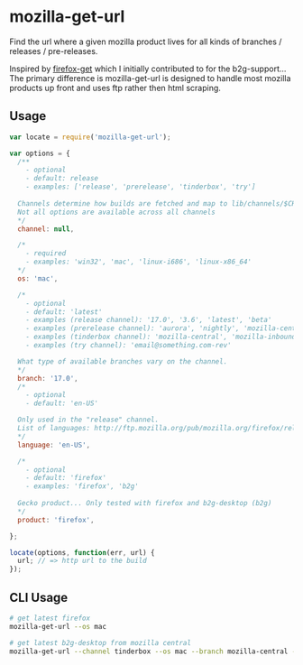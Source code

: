 # mozilla-get-url

Find the url where a given mozilla product lives for all kinds of branches / releases / pre-releases.

Inspired by [firefox-get](https://github.com/jsantell/node-firefox-get) which I initially contributed to for the
b2g-support... The primary difference is mozilla-get-url is designed to handle most mozilla products up front and
uses ftp rather then html scraping.


## Usage

```js
var locate = require('mozilla-get-url');

var options = {
  /**
    - optional
    - default: release
    - examples: ['release', 'prerelease', 'tinderbox', 'try']
  
  Channels determine how builds are fetched and map to lib/channels/$CHANNEL.
  Not all options are available across all channels
  */
  channel: null,

  /*
    - required
    - examples: 'win32', 'mac', 'linux-i686', 'linux-x86_64'
  */
  os: 'mac',

  /*
    - optional
    - default: 'latest'
    - examples (release channel): '17.0', '3.6', 'latest', 'beta'
    - examples (prerelease channel): 'aurora', 'nightly', 'mozilla-central'
    - examples (tinderbox channel): 'mozilla-central', 'mozilla-inbound'
    - examples (try channel): 'email@something.com-rev'

  What type of available branches vary on the channel.
  */
  branch: '17.0',
  /*
    - optional
    - default: 'en-US'

  Only used in the "release" channel.
  List of languages: http://ftp.mozilla.org/pub/mozilla.org/firefox/releases/latest/linux-x86_64/
  */
  language: 'en-US',

  /*
    - optional
    - default: 'firefox'
    - examples: 'firefox', 'b2g'
  
  Gecko product... Only tested with firefox and b2g-desktop (b2g)
  */
  product: 'firefox',

};

locate(options, function(err, url) {
  url; // => http url to the build
});
```

## CLI Usage

```sh
# get latest firefox
mozilla-get-url --os mac

# get latest b2g-desktop from mozilla central
mozilla-get-url --channel tinderbox --os mac --branch mozilla-central --product b2g
```
